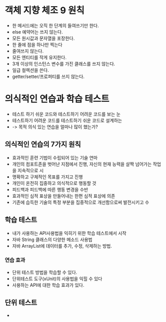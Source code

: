 # 객체 지향 체조 9 원칙 
- 한 메서드에는 오직 한 단계의 들여쓰기만 한다.
- else 예약어는 쓰지 않는다.
- 모든 원시값과 문자열을 포장한다. 
- 한 줄에 점을 하나만 찍는다
- 줄여쓰지 않는다.
- 모든 엔티티를 작게 유지한다.
- 3개 이상의 인스턴스 변수를 가진 클래스를 쓰지 않는다.
- 일급 컬렉션을 쓴다.
- getter/setter/프로퍼티를 쓰지 않는다.

# 의식적인 연습과 학습 테스트
- 테스트 하기 쉬운 코드와 테스트하기 어려운 코드를 보는 눈
- 테스트하기 어려운 코드를 테스트하기 쉬운 코드로 설계하는 
- -> 목적 의식 있는 연습을 얼마나 많이 했는가?

## 의식적인 연습의 7가지 원칙
- 효과적인 훈련 기법이 수립되어 있는 기술 연마
- 개인의 컴포트존을 벗어난 지점에서 진행, 자신의 현재 능력을 살짝 넘어가는 작업을 지속적으로 시
- 명확하고 구체적인 목표를 가지고 진행
- 개인이 온전히 집중하고 의식적으로 행동할 것
- 피드백과 피드백에 따른 행동 변경을 수반
- 효과적인 심적 표상을 만들어내는 한편 심적 표상에 의존
- 기존에 습득한 기술의 특정 부분을 집중적으로 개선함으로써 발전시키고 수

## 학습 테스트
- 내가 사용하는 API사용법을 익히기 위한 학습 테스트에서 시작
- 자바 String 클래스의 다양한 메소드 사용법
- 자바 ArrayList에 데이터를 추가, 수정, 삭제하는 방법.
### 연습 효과
- 단위 테스트 방법을 학습할 수 있다.
- 단위테스트 도구(xUnit)의 사용법을 익힐 수 있다
- 사용하는 API에 대한 학습 효과가 있다. 

## 단위 테스트
- 